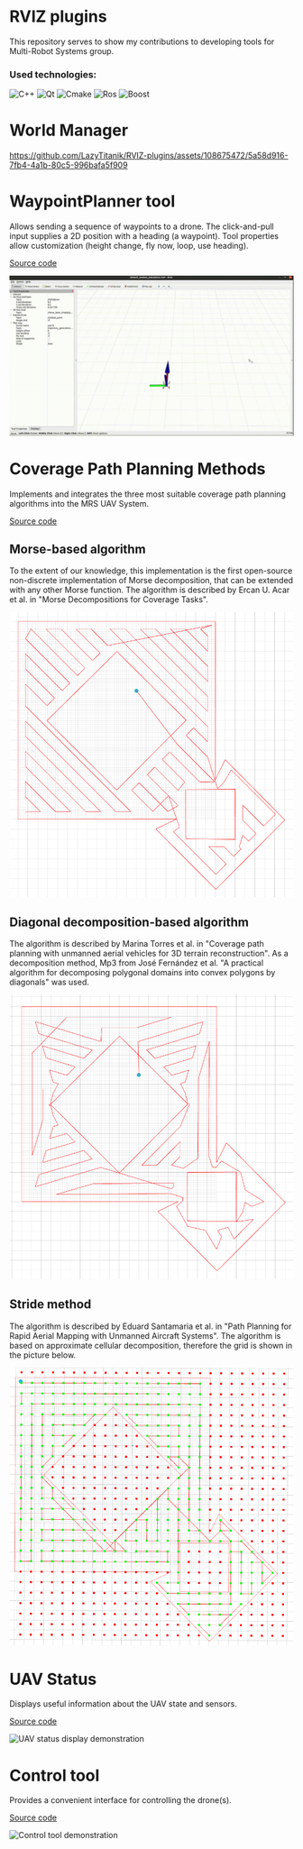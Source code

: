 # RVIZ plugins
This repository serves to show my contributions to developing tools for Multi-Robot Systems group.

<h3>Used technologies:</h3>  

![C++](https://img.shields.io/badge/C%2B%2B-%2300599C?style=for-the-badge&logo=cplusplus)
![Qt](https://img.shields.io/badge/Qt-%2341CD52?style=for-the-badge&logo=qt&logoColor=white&logoSize=auto)
![Cmake](https://img.shields.io/badge/cmake-%23064F8C?style=for-the-badge&logo=cmake&logoSize=auto)
![Ros](https://img.shields.io/badge/ros-%2322314E?style=for-the-badge&logo=ros&logoSize=auto)
![Boost](https://img.shields.io/badge/boost-%234a6484?style=for-the-badge&logo=boost&logoColor=white&logoSize=auto)

# World Manager

https://github.com/LazyTitanik/RVIZ-plugins/assets/108675472/5a58d916-7fb4-4a1b-80c5-996bafa5f909

# WaypointPlanner tool

Allows sending a sequence of waypoints to a drone.
The click-and-pull input supplies a 2D position with a heading (a waypoint). Tool properties allow customization (height change, fly now, loop, use heading).

[Source code](https://github.com/ctu-mrs/mrs_rviz_plugins/tree/control/src/waypoint_planner)

![Waypoint planner demonstration](sources/Waypoint_planner_demonstration.gif)

# Coverage Path Planning Methods

Implements and integrates the three most suitable coverage path planning algorithms into the MRS UAV System.  

[Source code](https://github.com/ctu-mrs/mrs_rviz_plugins/tree/control/src/coverage_path_planning)

## Morse-based algorithm

To the extent of our knowledge, this implementation is the first open-source non-discrete implementation of Morse decomposition, that can be extended with any other Morse function.
The algorithm is described by Ercan U. Acar et al. in "Morse Decompositions for Coverage Tasks".

![Morse coverage demo](sources/squares_morse_path.png)

## Diagonal decomposition-based algorithm

The algorithm is described by Marina Torres et al. in "Coverage path planning with unmanned aerial vehicles for 3D terrain reconstruction".
As a decomposition method, Mp3 from José Fernández et al. "A practical algorithm for decomposing polygonal domains into convex polygons by diagonals" was used.

![Diagonal decomposition demo](sources/squares_diag_path.png)

## Stride method

The algorithm is described by Eduard Santamaria et al. in "Path Planning for Rapid Aerial Mapping with Unmanned Aircraft Systems".
The algorithm is based on approximate cellular decomposition, therefore the grid is shown in the picture below.

![Stride method demo](sources/squares_strides.png)

# UAV Status

Displays useful information about the UAV state and sensors.

[Source code](https://github.com/ctu-mrs/mrs_rviz_plugins/tree/control/src/uav_status)

![UAV status display demonstration](sources/uav_status_demonstration.gif)

# Control tool

Provides a convenient interface for controlling the drone(s).

[Source code](https://github.com/ctu-mrs/mrs_rviz_plugins/tree/control/src/control)

![Control tool demonstration](sources/control_tool_demonstration.gif)
